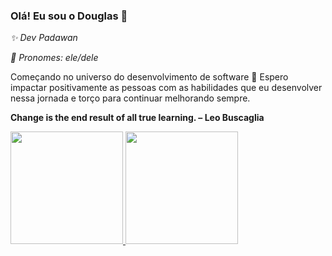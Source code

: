 ### Olá! Eu sou o Douglas 👋
_✨ Dev Padawan_

_🌈 Pronomes: ele/dele_
 
Começando no universo do desenvolvimento de software 🚀
Espero impactar positivamente as pessoas com as habilidades que eu desenvolver nessa jornada e torço para continuar melhorando sempre.

**Change is the end result of all true learning. – Leo Buscaglia**

<div>
  <a href="https://github.com/dougaraujo">
  <img height="180em" src="https://github-readme-stats.vercel.app/api?username=dougaraujo&show_icons=true&theme=tokyonight&include_all_commits=true&count_private=true"/>
  <img height="180em" src="https://github-readme-stats.vercel.app/api/top-langs/?username=dougaraujo&layout=compact&langs_count=7&theme=tokyonight"/>
</div>

